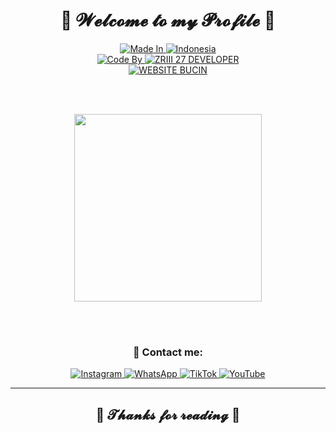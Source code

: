 <h1 align="center">💖 𝓦𝓮𝓵𝓬𝓸𝓶𝓮 𝓽𝓸 𝓶𝔂 𝓟𝓻𝓸𝓯𝓲𝓵𝓮 💖</h1>

<div align="center">

  <a href="#">
    <img src="https://img.shields.io/badge/Made%20In-FF0000?style=for-the-badge&logo=Made%20In&logoColor=white" alt="Made In" />
  </a>
  <a href="#">
    <img src="https://img.shields.io/badge/Indonesia-FFFFFF?style=for-the-badge&logo=Indonesia&logoColor=white" alt="Indonesia" />
  </a><br>
  <a href="#">
    <img src="https://img.shields.io/badge/Code%20By-FF0000?style=for-the-badge&logo=Code%20By&logoColor=white" alt="Code By" />
  </a>
  <a href="#">
    <img src="https://img.shields.io/badge/ZRIII%2027%20DEVELOPER-FFFFFF?style=for-the-badge&logo=developer&logoColor=white" alt="ZRIII 27 DEVELOPER" />
  </a><br>
  <a href="#">
    <img src="https://img.shields.io/badge/WEBSITE%20BUCIN-FF0000?style=for-the-badge&logo=web&logoColor=white" alt="WEBSITE BUCIN" />
  </a>

  <br><br>

  <img src="https://images.squarespace-cdn.com/content/v1/5769fc401b631bab1addb2ab/1541580611624-TE64QGKRJG8SWAIUS7NS/ke17ZwdGBToddI8pDm48kPoswlzjSVMM-SxOp7CV59BZw-zPPgdn4jUwVcJE1ZvWQUxwkmyExglNqGp0IvTJZamWLI2zvYWH8K3-s_4yszcp2ryTI0HqTOaaUohrI8PI6FXy8c9PWtBlqAVlUS5izpdcIXDZqDYvprRqZ29Pw0o/coding-freak.gif" width="300"/>

  <br><br>

  <h3>📱 Contact me:</h3>

  <a href="https://www.instagram.com/mhmdalfadzri/">
    <img src="https://img.shields.io/badge/Instagram-E4405F?style=for-the-badge&logo=instagram&logoColor=white" alt="Instagram" />
  </a>

  <a href="https://wa.me/62895404128060">
    <img src="https://img.shields.io/badge/WhatsApp-25D366?style=for-the-badge&logo=whatsapp&logoColor=white" alt="WhatsApp" />
  </a>

  <a href="https://tiktok.com/@mhmdalfadzri">
    <img src="https://img.shields.io/badge/TikTok-010101?style=for-the-badge&logo=tiktok&logoColor=white" alt="TikTok" />
  </a>

  <a href="https://www.youtube.com/@mhmdalfadzri">
    <img src="https://img.shields.io/badge/YouTube-FF0000?style=for-the-badge&logo=youtube&logoColor=white" alt="YouTube" />
  </a>

</div>

---

<h2 align="center">🙏 𝓣𝓱𝓪𝓷𝓴𝓼 𝓯𝓸𝓻 𝓻𝓮𝓪𝓭𝓲𝓷𝓰 🙏</h2>
